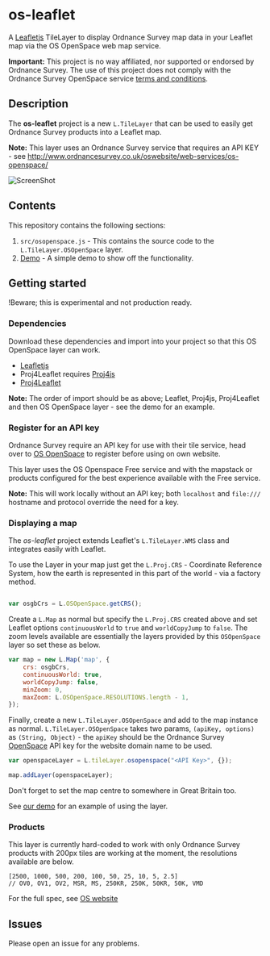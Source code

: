 os-leaflet
==========

A [Leafletjs](http://leafletjs.com/) TileLayer to display Ordnance Survey map data in your Leaflet map via the OS OpenSpace web map service.

**Important:** This project is no way affiliated, nor supported or endorsed by Ordnance Survey. The use of this project does not comply with the Ordnance Survey OpenSpace service [terms and conditions](http://www.ordnancesurvey.co.uk/business-and-government/licensing/licences/os-openspace-developer-agreement.html).
 

## Description

The **os-leaflet** project is a new `L.TileLayer` that can be used to easily get Ordnance Survey products into a Leaflet map.

**Note:** This layer uses an Ordnance Survey service that requires an API KEY - see http://www.ordnancesurvey.co.uk/oswebsite/web-services/os-openspace/

![ScreenShot](https://github.com/rob-murray/os-leaflet/raw/master/screenshot.png "Screenshot of demo app")


## Contents

This repository contains the following sections:

1. `src/osopenspace.js` - This contains the source code to the `L.TileLayer.OSOpenSpace` layer.
2. [Demo](http://rob-murray.github.io/os-leaflet/) - A simple demo to show off the functionality.


## Getting started

!Beware; this is experimental and not production ready.


### Dependencies

Download these dependencies and import into your project so that this OS OpenSpace layer can work.

* [Leafletjs](http://leafletjs.com/)
* Proj4Leaflet requires [Proj4js](http://trac.osgeo.org/proj4js/)
* [Proj4Leaflet](https://github.com/kartena/Proj4Leaflet)

**Note:** The order of import should be as above; Leaflet, Proj4js, Proj4Leaflet and then OS OpenSpace layer - see the demo for an example.

### Register for an API key

Ordnance Survey require an API key for use with their tile service, head over to [OS OpenSpace](http://www.ordnancesurvey.co.uk/oswebsite/web-services/os-openspace/) to register before using on own website.

This layer uses the OS Openspace Free service and with the mapstack or products configured for the best experience available with the Free service.

**Note:** This will work locally without an API key; both `localhost` and `file:///` hostname and protocol override the need for a key.


### Displaying a map

The *os-leaflet* project extends Leaflet's `L.TileLayer.WMS` class and integrates easily with Leaflet.

To use the Layer in your map just get the `L.Proj.CRS` - Coordinate Reference System, how the earth is represented in this part of the world - via a factory method.


```javascript

var osgbCrs = L.OSOpenSpace.getCRS();

```

Create a `L.Map` as normal but specify the `L.Proj.CRS` created above and set Leaflet options `continuousWorld` to `true` and `worldCopyJump` to `false`. The zoom levels available are essentially the layers provided by this `OSOpenSpace` layer so set these as below.

```javascript
var map = new L.Map('map', {
    crs: osgbCrs,
    continuousWorld: true,
    worldCopyJump: false,
    minZoom: 0,
    maxZoom: L.OSOpenSpace.RESOLUTIONS.length - 1,
});
```

Finally, create a new `L.TileLayer.OSOpenSpace` and add to the map instance as normal. `L.TileLayer.OSOpenSpace` takes two params, `(apiKey, options)` as `(String, Object)` - the `apiKey` should be the Ordnance Survey [OpenSpace](http://www.ordnancesurvey.co.uk/oswebsite/web-services/os-openspace/) API key for the website domain name to be used. 


```javascript
var openspaceLayer = L.tileLayer.osopenspace("<API Key>", {}); 

map.addLayer(openspaceLayer);
```

Don't forget to set the map centre to somewhere in Great Britain too.

See [our demo](http://rob-murray.github.io/os-leaflet/) for an example of using the layer.


### Products

This layer is currently hard-coded to work with only Ordnance Survey products with 200px tiles are working at the moment, the resolutions available are below.

```
[2500, 1000, 500, 200, 100, 50, 25, 10, 5, 2.5] 
// OV0, OV1, OV2, MSR, MS, 250KR, 250K, 50KR, 50K, VMD
```

For the full spec, see [OS website](http://www.ordnancesurvey.co.uk/business-and-government/help-and-support/web-services/os-ondemand/configuring-wmts.html)


## Issues

Please open an issue for any problems.


